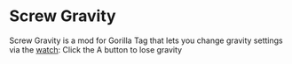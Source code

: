 # Screw Gravity
Screw Gravity is a mod for Gorilla Tag that lets you change gravity settings via the [watch](https://github.com/RedBrumbler/MonkeComputer):
Click the A button to lose gravity
